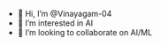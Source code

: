 - 👋 Hi, I’m @Vinayagam-04
- 👀 I’m interested in AI
- 💞️ I’m looking to collaborate on AI/ML


<!---
Vinayagam-04/Vinayagam-04 is a ✨ special ✨ repository because its `README.md` (this file) appears on your GitHub profile.
You can click the Preview link to take a look at your changes.
--->
